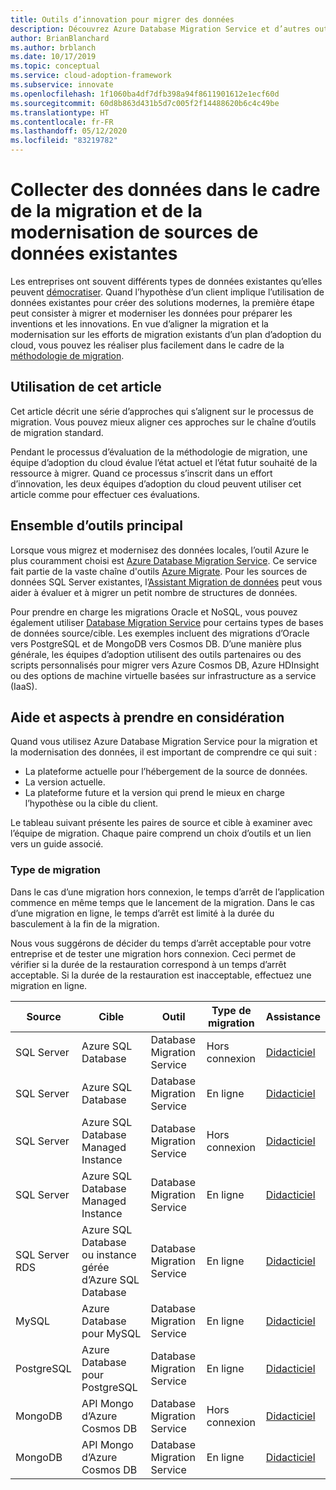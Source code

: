 ```yaml
---
title: Outils d’innovation pour migrer des données
description: Découvrez Azure Database Migration Service et d’autres outils permettant de migrer et moderniser des données afin de les préparer aux inventions et innovations du cloud.
author: BrianBlanchard
ms.author: brblanch
ms.date: 10/17/2019
ms.topic: conceptual
ms.service: cloud-adoption-framework
ms.subservice: innovate
ms.openlocfilehash: 1f1060ba4df7dfb398a94f8611901612e1ecf60d
ms.sourcegitcommit: 60d8b863d431b5d7c005f2f14488620b6c4c49be
ms.translationtype: HT
ms.contentlocale: fr-FR
ms.lasthandoff: 05/12/2020
ms.locfileid: "83219782"
---
```

# <a name="collect-data-through-the-migration-and-modernization-of-existing-data-sources"></a>Collecter des données dans le cadre de la migration et de la modernisation de sources de données existantes

Les entreprises ont souvent différents types de données existantes qu’elles peuvent [démocratiser](../considerations/data.md). Quand l’hypothèse d’un client implique l’utilisation de données existantes pour créer des solutions modernes, la première étape peut consister à migrer et moderniser les données pour préparer les inventions et les innovations. En vue d’aligner la migration et la modernisation sur les efforts de migration existants d’un plan d’adoption du cloud, vous pouvez les réaliser plus facilement dans le cadre de la [méthodologie de migration](../../migrate/index.md).

## <a name="use-of-this-article"></a>Utilisation de cet article

Cet article décrit une série d’approches qui s’alignent sur le processus de migration. Vous pouvez mieux aligner ces approches sur le chaîne d’outils de migration standard.

Pendant le processus d’évaluation de la méthodologie de migration, une équipe d’adoption du cloud évalue l’état actuel et l’état futur souhaité de la ressource à migrer. Quand ce processus s’inscrit dans un effort d’innovation, les deux équipes d’adoption du cloud peuvent utiliser cet article comme pour effectuer ces évaluations.

## <a name="primary-toolset"></a>Ensemble d’outils principal

Lorsque vous migrez et modernisez des données locales, l’outil Azure le plus couramment choisi est [Azure Database Migration Service](https://docs.microsoft.com/azure/dms). Ce service fait partie de la vaste chaîne d'outils [Azure Migrate](https://docs.microsoft.com/azure/migrate/migrate-services-overview). Pour les sources de données SQL Server existantes, l’[Assistant Migration de données](https://docs.microsoft.com/sql/dma/dma-overview) peut vous aider à évaluer et à migrer un petit nombre de structures de données.

Pour prendre en charge les migrations Oracle et NoSQL, vous pouvez également utiliser [Database Migration Service](https://docs.microsoft.com/azure/dms) pour certains types de bases de données source/cible. Les exemples incluent des migrations d’Oracle vers PostgreSQL et de MongoDB vers Cosmos DB. D’une manière plus générale, les équipes d’adoption utilisent des outils partenaires ou des scripts personnalisés pour migrer vers Azure Cosmos DB, Azure HDInsight ou des options de machine virtuelle basées sur infrastructure as a service (IaaS).

## <a name="considerations-and-guidance"></a>Aide et aspects à prendre en considération

Quand vous utilisez Azure Database Migration Service pour la migration et la modernisation des données, il est important de comprendre ce qui suit :

- La plateforme actuelle pour l’hébergement de la source de données.
- La version actuelle.
- La plateforme future et la version qui prend le mieux en charge l’hypothèse ou la cible du client.

Le tableau suivant présente les paires de source et cible à examiner avec l’équipe de migration. Chaque paire comprend un choix d’outils et un lien vers un guide associé.

### <a name="migration-type"></a>Type de migration

Dans le cas d’une migration hors connexion, le temps d’arrêt de l’application commence en même temps que le lancement de la migration. Dans le cas d’une migration en ligne, le temps d’arrêt est limité à la durée du basculement à la fin de la migration.

Nous vous suggérons de décider du temps d’arrêt acceptable pour votre entreprise et de tester une migration hors connexion. Ceci permet de vérifier si la durée de la restauration correspond à un temps d’arrêt acceptable. Si la durée de la restauration est inacceptable, effectuez une migration en ligne.

| Source  | Cible  | Outil  | Type de migration | Assistance |
|---|---|---|---|---|
| SQL Server | Azure SQL Database | Database Migration Service | Hors connexion | [Didacticiel](https://docs.microsoft.com/azure/dms/tutorial-sql-server-to-azure-sql) |
| SQL Server | Azure SQL Database | Database Migration Service | En ligne | [Didacticiel](https://docs.microsoft.com/azure/dms/tutorial-sql-server-azure-sql-online) |
| SQL Server | Azure SQL Database Managed Instance | Database Migration Service | Hors connexion | [Didacticiel](https://docs.microsoft.com/azure/dms/tutorial-sql-server-to-managed-instance) |
| SQL Server | Azure SQL Database Managed Instance | Database Migration Service | En ligne | [Didacticiel](https://docs.microsoft.com/azure/dms/tutorial-sql-server-managed-instance-online) |
| SQL Server RDS | Azure SQL Database ou instance gérée d’Azure SQL Database | Database Migration Service | En ligne | [Didacticiel](https://docs.microsoft.com/azure/dms/tutorial-rds-sql-server-azure-sql-and-managed-instance-online) |
| MySQL | Azure Database pour MySQL | Database Migration Service | En ligne | [Didacticiel](https://docs.microsoft.com/azure/dms/tutorial-mysql-azure-mysql-online) |
| PostgreSQL | Azure Database pour PostgreSQL | Database Migration Service | En ligne | [Didacticiel](https://docs.microsoft.com/azure/dms/tutorial-postgresql-azure-postgresql-online) |
| MongoDB | API Mongo d’Azure Cosmos DB | Database Migration Service | Hors connexion | [Didacticiel](https://docs.microsoft.com/azure/dms/tutorial-mongodb-cosmos-db) |
| MongoDB | API Mongo d’Azure Cosmos DB | Database Migration Service | En ligne | [Didacticiel](https://docs.microsoft.com/azure/dms/tutorial-mongodb-cosmos-db-online) |
